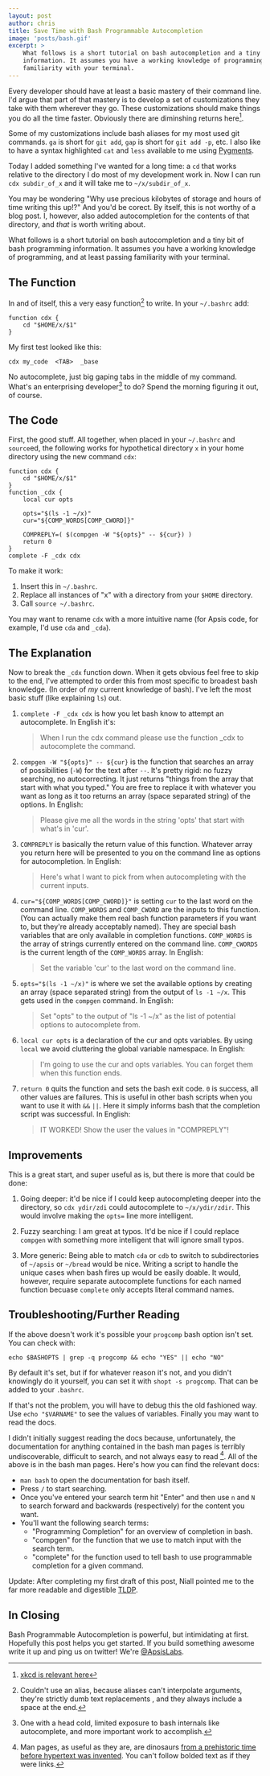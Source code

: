 ```yaml
---
layout: post
author: chris
title: Save Time with Bash Programmable Autocompletion
image: 'posts/bash.gif'
excerpt: >
    What follows is a short tutorial on bash autocompletion and a tiny bit of bash programming
    information. It assumes you have a working knowledge of programming, and at least passing
    familiarity with your terminal.
---
```


Every developer should have at least a basic mastery of their command line. I'd argue
that part of that mastery is to develop a set of customizations they take with them
wherever they go. These customizations should make things you do all the time faster.
Obviously there are diminshing returns here[^2].

Some of my customizations include bash aliases for my most used git commands. `ga` is
short for `git add`, `gap` is short for `git add -p`, etc. I also like to have a
syntax highlighted `cat` and `less` available to me using [Pygments](http://pygments.org/).

Today I added something I've wanted for a long time: a `cd` that works relative to
the directory I do most of my development work in. Now I can run `cdx subdir_of_x`
and it will take me to `~/x/subdir_of_x`.

You may be wondering "Why use precious kilobytes of storage and hours of time writing
this up!?" And you'd be corect. By itself, this is not worthy of a blog post.
I, however, also added autocompletion for the contents of that directory, and *that*
is worth writing about.

What follows is a short tutorial on bash autocompletion and a tiny bit of bash programming
information. It assumes you have a working knowledge of programming, and at least passing
familiarity with your terminal.

## The Function

In and of itself, this a very easy function[^1] to write. In your `~/.bashrc` add:

```
function cdx {
    cd "$HOME/x/$1"
}
```

My first test looked like this:

```
cdx my_code  <TAB>  _base
```

No autocomplete, just big gaping tabs in the middle of my command. What's an enterprising
developer[^4] to do? Spend the morning figuring it out, of course.

## The Code

First, the good stuff. All together, when placed in your `~/.bashrc` and `source`ed,
the following works for hypothetical directory `x` in your home directory using the new
command `cdx`:

```
function cdx {
    cd "$HOME/x/$1"
}
function _cdx {
    local cur opts

    opts="$(ls -1 ~/x)"
    cur="${COMP_WORDS[COMP_CWORD]}"

    COMPREPLY=( $(compgen -W "${opts}" -- ${cur}) )
    return 0
}
complete -F _cdx cdx
```

To make it work:

 1. Insert this in `~/.bashrc`.
 2. Replace all instances of "x" with a directory from your `$HOME` directory.
 3. Call `source ~/.bashrc`.

You may want to rename `cdx` with a more intuitive name (for Apsis code, for example,
I'd use `cda` and `_cda`).

## The Explanation

Now to break the `_cdx` function down. When it gets obvious feel free to skip to the end, I've
attempted to order this from most specific to broadest bash knowledge. (In order of *my* current
knowledge of bash). I've left the most basic stuff (like explaining `ls`) out.

 1. `complete -F _cdx cdx` is how you let bash know to attempt an autocomplete. In English it's:

    > When I run the cdx command please use the function \_cdx to autocomplete the command.

 2. `compgen -W "${opts}" -- ${cur}` is the function that searches an array of possibilities (`-W`)
    for the text after `--`. It's pretty rigid: no fuzzy searching, no autocorrecting. It just returns
    "things from the array that start with what you typed." You are free to replace it with
    whatever you want as long as it too returns an array (space separated string) of the options.
    In English:

    > Please give me all the words in the string 'opts' that start with what's in 'cur'.

 3. `COMPREPLY` is basically the return value of this function. Whatever array you return here will be
    presented to you on the command line as options for autocompletion. In English:

    > Here's what I want to pick from when autocompleting with the current inputs.

 4. `cur="${COMP_WORDS[COMP_CWORD]}"` is setting `cur` to the last word on the command line. `COMP_WORDS`
    and `COMP_CWORD` are the inputs to this function. (You can actually make them real bash function
    parameters if you want to, but they're already acceptably named). They are special bash variables
    that are only available in completion functions. `COMP_WORDS` is the array of strings currently
    entered on the command line. `COMP_CWORDS` is the current length of the `COMP_WORDS` array. In English:

    > Set the variable 'cur' to the last word on the command line.

 5. `opts="$(ls -1 ~/x)"` is where we set the available options by creating an array (space separated string)
    from the output of `ls -1 ~/x`. This gets used in the `compgen` command. In English:

    > Set "opts" to the output of "ls -1 ~/x" as the list of potential options to autocomplete from.

 6. `local cur opts` is a declaration of the cur and opts variables. By using `local` we avoid cluttering
    the global variable namespace. In English:

    > I'm going to use the cur and opts variables. You can forget them when this function ends.

 7. `return 0` quits the function and sets the bash exit code. `0` is success, all other values are failures.
    This is useful in other bash scripts when you want to use it with `&&` `||`. Here it simply informs bash
    that the completion script was successful. In English:

    > IT WORKED! Show the user the values in "COMPREPLY"!

## Improvements

This is a great start, and super useful as is, but there is more that could be done:

 1. Going deeper: it'd be nice if I could keep autocompleting deeper into the directory, so `cdx ydir/zdi`
    could autocomplete to `~/x/ydir/zdir`. This would involve making the `opts=` line more intelligent.

 2. Fuzzy searching: I am great at typos. It'd be nice if I could replace `compgen` with something more
    intelligent that will ignore small typos.

 3. More generic: Being able to match `cda` or `cdb` to switch to subdirectories of `~/apsis` or `~/bread`
    would be nice. Writing a script to handle the unique cases when bash fires up would be easily doable.
    It would, however, require separate autocomplete functions for each named function becuase `complete`
    only accepts literal command names.

## Troubleshooting/Further Reading

If the above doesn't work it's possible your `progcomp` bash option isn't set. You can check with:

`echo $BASHOPTS | grep -q progcomp && echo "YES" || echo "NO"`

By default it's set, but if for whatever reason it's not, and you didn't knowingly do it yourself, you can set it
with `shopt -s progcomp`. That can be added to your `.bashrc`.

If that's not the problem, you will have to debug this the old fashioned way. Use `echo "$VARNAME"` to see the values
of variables. Finally you may want to read the docs.

I didn't initially suggest reading the docs because, unfortunately, the documentation for anything contained in the
bash man pages is terribly undiscoverable, difficult to search, and not always easy to read [^3]. All of the above
is in the bash man pages. Here's how you can find the relevant docs:

 * `man bash` to open the documentation for bash itself.
 * Press `/` to start searching.
 * Once you've entered your search term hit "Enter" and then use `n` and `N` to search forward and backwards
   (respectively) for the content you want.
 * You'll want the following search terms:
   * "Programming Completion" for an overview of completion in bash.
   * "compgen" for the function that we use to match input with the search term.
   * "complete" for the function used to tell bash to use programmable completion for a given command.

Update: After completing my first draft of this post, Niall pointed me to the far more readable and digestible [TLDP](http://www.tldp.org/LDP/abs/html/tabexpansion.html).

## In Closing

Bash Programmable Autocompletion is powerful, but intimidating at first. Hopefully this post helps you get started.
If you build something awesome write it up and ping us on twitter! We're [@ApsisLabs](https://twitter.com/apsislabs).


[^1]: Couldn't use an alias, because aliases can't interpolate arguments, they're strictly dumb text replacements , and they always include a space at the end.

[^2]: [xkcd is relevant here](https://xkcd.com/1205/)

[^3]: Man pages, as useful as they are, are dinosaurs [from a prehistoric time before hypertext was invented](https://unix.stackexchange.com/a/18161/34182). You can't follow bolded text as if they were links.

[^4]: One with a head cold, limited exposure to bash internals like autocomplete, and more important work to accomplish.